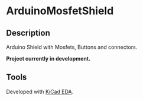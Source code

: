 # ArduinoMosfetShield

## Description

Arduino Shield with Mosfets, Buttons and connectors.

**Project currently in development.**

## Tools

Developed with [KiCad EDA](https://www.kicad.org/). 

